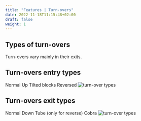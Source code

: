 ```yaml
---
title: "Features | Turn-overs"
date: 2022-11-18T11:15:48+02:00
draft: false
weight: 1
---
```

## Types of turn-overs
Turn-overs vary mainly in their exits.

## Turn-overs entry types
Normal
Up
Tilted blocks
Reversed
![turn-over types](turn-over_types.png)

## Turn-overs exit types
Normal
Down
Tube (only for reverse)
Cobra
![turn-over types](turn-over_types.png)
